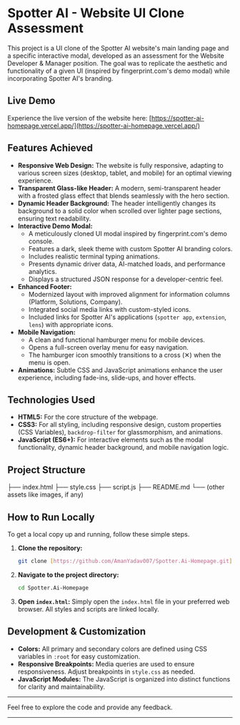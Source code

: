 # Spotter AI - Website UI Clone Assessment

This project is a UI clone of the Spotter AI website's main landing page and a specific interactive modal, developed as an assessment for the Website Developer & Manager position. The goal was to replicate the aesthetic and functionality of a given UI (inspired by fingerprint.com's demo modal) while incorporating Spotter AI's branding.

## Live Demo

Experience the live version of the website here:
[https://spotter-ai-homepage.vercel.app/](https://spotter-ai-homepage.vercel.app/)

## Features Achieved

* **Responsive Web Design:** The website is fully responsive, adapting to various screen sizes (desktop, tablet, and mobile) for an optimal viewing experience.
* **Transparent Glass-like Header:** A modern, semi-transparent header with a frosted glass effect that blends seamlessly with the hero section.
* **Dynamic Header Background:** The header intelligently changes its background to a solid color when scrolled over lighter page sections, ensuring text readability.
* **Interactive Demo Modal:**
    * A meticulously cloned UI modal inspired by fingerprint.com's demo console.
    * Features a dark, sleek theme with custom Spotter AI branding colors.
    * Includes realistic terminal typing animations.
    * Presents dynamic driver data, AI-matched loads, and performance analytics.
    * Displays a structured JSON response for a developer-centric feel.
* **Enhanced Footer:**
    * Modernized layout with improved alignment for information columns (Platform, Solutions, Company).
    * Integrated social media links with custom-styled icons.
    * Included links for Spotter AI's applications (`spotter app`, `extension`, `lens`) with appropriate icons.
* **Mobile Navigation:**
    * A clean and functional hamburger menu for mobile devices.
    * Opens a full-screen overlay menu for easy navigation.
    * The hamburger icon smoothly transitions to a cross (✕) when the menu is open.
* **Animations:** Subtle CSS and JavaScript animations enhance the user experience, including fade-ins, slide-ups, and hover effects.

## Technologies Used

* **HTML5:** For the core structure of the webpage.
* **CSS3:** For all styling, including responsive design, custom properties (CSS Variables), `backdrop-filter` for glassmorphism, and animations.
* **JavaScript (ES6+):** For interactive elements such as the modal functionality, dynamic header background, and mobile navigation logic.

## Project Structure
├── index.html
├── style.css
├── script.js
├── README.md
└── (other assets like images, if any)


## How to Run Locally

To get a local copy up and running, follow these simple steps.

1.  **Clone the repository:**
    ```bash
    git clone [https://github.com/AmanYadav007/Spotter.Ai-Homepage.git](https://github.com/AmanYadav007/Spotter.Ai-Homepage.git)
    ```
2.  **Navigate to the project directory:**
    ```bash
    cd Spotter.Ai-Homepage
    ```
3.  **Open `index.html`:**
    Simply open the `index.html` file in your preferred web browser. All styles and scripts are linked locally.

## Development & Customization

* **Colors:** All primary and secondary colors are defined using CSS variables in `:root` for easy customization.
* **Responsive Breakpoints:** Media queries are used to ensure responsiveness. Adjust breakpoints in `style.css` as needed.
* **JavaScript Modules:** The JavaScript is organized into distinct functions for clarity and maintainability.

---

Feel free to explore the code and provide any feedback.

---
